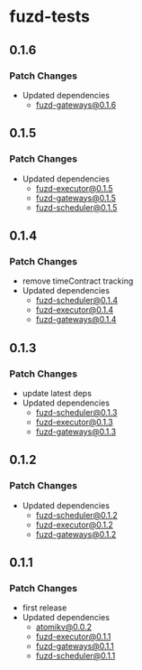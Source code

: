 # fuzd-tests

## 0.1.6

### Patch Changes

- Updated dependencies
  - fuzd-gateways@0.1.6

## 0.1.5

### Patch Changes

- Updated dependencies
  - fuzd-executor@0.1.5
  - fuzd-gateways@0.1.5
  - fuzd-scheduler@0.1.5

## 0.1.4

### Patch Changes

- remove timeContract tracking
- Updated dependencies
  - fuzd-scheduler@0.1.4
  - fuzd-executor@0.1.4
  - fuzd-gateways@0.1.4

## 0.1.3

### Patch Changes

- update latest deps
- Updated dependencies
  - fuzd-scheduler@0.1.3
  - fuzd-executor@0.1.3
  - fuzd-gateways@0.1.3

## 0.1.2

### Patch Changes

- Updated dependencies
  - fuzd-scheduler@0.1.2
  - fuzd-executor@0.1.2
  - fuzd-gateways@0.1.2

## 0.1.1

### Patch Changes

- first release
- Updated dependencies
  - atomikv@0.0.2
  - fuzd-executor@0.1.1
  - fuzd-gateways@0.1.1
  - fuzd-scheduler@0.1.1
